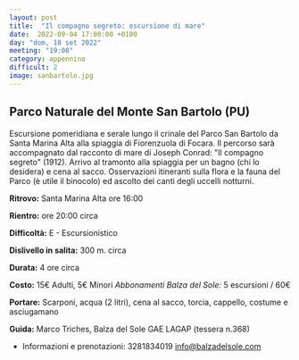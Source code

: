 ```yaml
---
layout: post
title:  "Il compagno segreto: escursione di mare"
date:  2022-09-04 17:00:00 +0100
day: "dom, 18 set 2022"
meeting: "19:00"
category: appennino 
difficult: 2
image: sanbartolo.jpg
---
```


## Parco Naturale del Monte San Bartolo (PU)

Escursione pomeridiana e serale lungo il crinale del Parco San Bartolo da Santa Marina Alta alla spiaggia di Fiorenzuola di Focara. Il percorso sarà accompagnato dal racconto di mare di Joseph Conrad: "Il compagno segreto" (1912). Arrivo al tramonto alla spiaggia per un bagno (chi lo desidera) e cena al sacco.
Osservazioni itineranti sulla flora e la fauna del Parco (è utile il binocolo) ed ascolto dei canti degli uccelli notturni.

**Ritrovo:** Santa Marina Alta ore 16:00

**Rientro:** ore 20:00 circa 

**Difficoltà:** E - Escursionistico

**Dislivello in salita:**  300 m. circa

**Durata:** 4 ore circa

**Costo:** 15€ Adulti, 5€ Minori
*Abbonamenti Balza del Sole:* 5 escursioni / 60€

**Portare:** Scarponi, acqua (2 litri), cena al sacco, torcia, cappello, costume e asciugamano 

**Guida:** Marco Triches, Balza del Sole GAE LAGAP (tessera n.368)
* Informazioni e prenotazioni: 3281834019 info@balzadelsole.com
